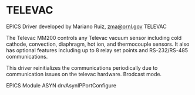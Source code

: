 # TELEVAC
EPICS Driver developed by Mariano Ruiz, zma@ornl.gov
TELEVAC

The Televac MM200 controls any Televac vacuum sensor including cold cathode, convection, diaphragm, hot ion, and thermocouple sensors. It also has optional features including up to 8 relay set points and RS-232/RS-485 communications. 

This driver reinitializes the communications periodically due to communication issues on the televac hardware. Brodcast mode.


EPICS Module ASYN drvAsynIPPortConfigure 

